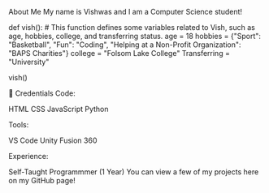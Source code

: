 About Me 
My name is Vishwas and I am a Computer Science student!

def vish():
    # This function defines some variables related to Vish, such as age, hobbies, college, and transferring status.
    age = 18
    hobbies = {"Sport": "Basketball", "Fun": "Coding", "Helping at a Non-Profit Organization": "BAPS Charities"}
    college = "Folsom Lake College"
    Transferring = "University"
    
vish()
  

💼 Credentials
Code:

HTML
CSS
JavaScript
Python 

Tools:

VS Code
Unity
Fusion 360 

Experience:

Self-Taught Programmmer (1 Year) 
You can view a few of my projects here on my GitHub page!
